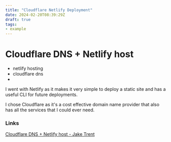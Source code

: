 ```yaml
---
title: "Cloudflare Netlify Deployment"
date: 2024-02-20T08:39:29Z
draft: true
tags:
- example
---
```


# Cloudflare DNS + Netlify host

- netlify hosting
- cloudflare dns
- 

I went with Netlify as it makes it very simple to deploy a static site and has a useful CLI for future deployments. 

I chose Cloudflare as it's a cost effective domain name provider that also has all the services that I could ever need.

### Links
[Cloudflare DNS + Netlify host - Jake Trent](https://jaketrent.com/post/cloudflare-dns-netlify-host/)

